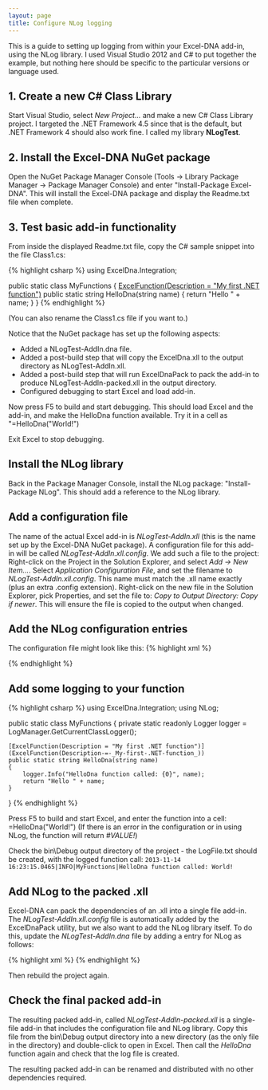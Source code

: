 ```yaml
---
layout: page
title: Configure NLog logging
---
```

This is a guide to setting up logging from within your Excel-DNA add-in, using the NLog library. I used Visual Studio 2012 and C# to put together the example, but nothing here should be specific to the particular versions or language used.

## 1. Create a new C# Class Library
Start Visual Studio, select _New Project..._ and make a new C# Class Library project. I targeted the .NET Framework 4.5 since that is the default, but .NET Framework 4 should also work fine. I called my library **NLogTest**.

## 2. Install the Excel-DNA NuGet package
Open the NuGet Package Manager Console (Tools -> Library Package Manager -> Package Manager Console) and enter "Install-Package Excel-DNA". This will install the Excel-DNA package and display the Readme.txt file when complete.

## 3. Test basic add-in functionality
From inside the displayed Readme.txt file, copy the C# sample snippet into the file Class1.cs:

{% highlight csharp %}
using ExcelDna.Integration;

public static class MyFunctions
{
    [ExcelFunction(Description = "My first .NET function")](ExcelFunction(Description-=-_My-first-.NET-function_))
    public static string HelloDna(string name)
    {
        return "Hello " + name;
    }
}
{% endhighlight %}

(You can also rename the Class1.cs file if you want to.)

Notice that the NuGet package has set up the following aspects:
- Added a NLogTest-AddIn.dna file.
- Added a post-build step that will copy the ExcelDna.xll to the output directory as NLogTest-AddIn.xll.
- Added a post-build step that will run ExcelDnaPack to pack the add-in to produce NLogTest-AddIn-packed.xll in the output directory.
- Configured debugging to start Excel and load add-in.

Now press F5 to build and start debugging. This should load Excel and the add-in, and make the HelloDna function available. Try it in a cell as "=HelloDna("World!")

Exit Excel to stop debugging.

## Install the NLog library
Back in the Package Manager Console, install the NLog package: "Install-Package NLog". This should add a reference to the NLog library.

## Add a configuration file
The name of the actual Excel add-in is _NLogTest-AddIn.xll_ (this is the name set up by the Excel-DNA NuGet package). A configuration file for this add-in will be called _NLogTest-AddIn.xll.config_. We add such a file to the project: Right-click on the Project in the Solution Explorer, and select _Add -> New Item..._. Select _Application Configuration File_, and set the filename to _NLogTest-AddIn.xll.config_. This name must match the .xll name exactly (plus an extra .config extension). Right-click on the new file in the Solution Explorer, pick Properties, and set the file to: _Copy to Output Directory: Copy if newer_. This will ensure the file is copied to the output when changed.

## Add the NLog configuration entries
The configuration file might look like this:
{% highlight xml %}
<?xml version="1.0" encoding="utf-8" ?>
<configuration>
  <configSections>
    <section name="nlog" type="NLog.Config.ConfigSectionHandler, NLog"/>
  </configSections>
  <nlog xmlns="http://www.nlog-project.org/schemas/NLog.xsd" xmlns:xsi="http://www.w3.org/2001/XMLSchema-instance">
    <targets>
      <target name="logfile" xsi:type="File" fileName="${basedir}/LogFile.txt"/>
    </targets>
    <rules>
      <logger name="*" minLevel="Info" writeTo="logfile"/>
    </rules>
  </nlog>
</configuration>
{% endhighlight %}

## Add some logging to your function
{% highlight csharp %}
using ExcelDna.Integration;
using NLog;

public static class MyFunctions
{
    private static readonly Logger logger = LogManager.GetCurrentClassLogger();
        
    [ExcelFunction(Description = "My first .NET function")](ExcelFunction(Description-=-_My-first-.NET-function_))
    public static string HelloDna(string name)
    {
        logger.Info("HelloDna function called: {0}", name);
        return "Hello " + name;
    }
}
{% endhighlight %}

Press F5 to build and start Excel, and enter the function into a cell: =HelloDna("World!")
(If there is an error in the configuration or in using NLog, the function will return _#VALUE!_)

Check the bin\Debug output directory  of the project - the LogFile.txt should be created, with the logged function call:
`2013-11-14 16:23:15.0465|INFO|MyFunctions|HelloDna function called: World!`

## Add NLog to the packed .xll
Excel-DNA can pack the dependencies of an .xll into a single file add-in. The _NLogTest-AddIn.xll.config_ file is automatically added by the ExcelDnaPack utility, but we also want to add the NLog library itself. To do this, update the _NLogTest-AddIn.dna_ file by adding a <Reference> entry for NLog as follows:

{% highlight xml %}
<DnaLibrary Name="NLogTest Add-In" RuntimeVersion="v4.0">
  <Reference Path="NLog.dll" Pack="true" />
  <ExternalLibrary Path="NLogTest.dll" LoadFromBytes="true" Pack="true" />
</DnaLibrary>
{% endhighlight %}


Then rebuild the project again.

## Check the final packed add-in
The resulting packed add-in, called _NLogTest-AddIn-packed.xll_ is a single-file add-in that includes the configuration file and NLog library. Copy this file from the bin\Debug output directory into a new directory (as the only file in the directory) and double-click to open in Excel. Then call the _HelloDna_ function again and check that the log file is created.

The resulting packed add-in can be renamed and distributed with no other dependencies required.
